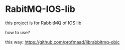 RabitMQ-IOS-lib
===============

this project is for RabbitMQ of IOS lib


how to use?

this way:
https://github.com/profmaad/librabbitmq-objc
